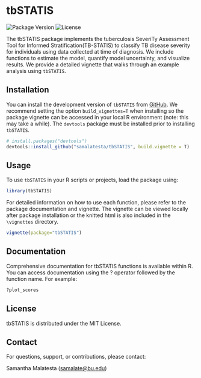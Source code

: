 
<!-- README.md is generated from README.Rmd. Please edit that file -->

# tbSTATIS

![Package Version](https://img.shields.io/badge/version-0.1.0-blue.svg)
![License](https://img.shields.io/badge/license-MIT-green.svg)
<!-- badges: start --> <!-- badges: end -->

The tbSTATIS package implements the tuberculosis SeveriTy Assessment
Tool for Informed Stratification(TB-STATIS) to classify TB disease
severity for individuals using data collected at time of diagnosis. We
include functions to estimate the model, quantify model uncertainty, and
visualize results. We provide a detailed vignette that walks through an
example analysis using `tbSTATIS`.

## Installation

You can install the development version of `tbSTATIS` from
[GitHub](https://github.com/). We recommend setting the option
`build_vignettes=T` when installing so the package vignette can be
accessed in your local R environment (note: this may take a while). The
`devtools` package must be installed prior to installing `tbSTATIS`.

``` r
# install.packages("devtools")
devtools::install_github("samalatesta/tbSTATIS", build.vignette = T)
```

## Usage

To use `tbSTATIS` in your R scripts or projects, load the package using:

``` r
library(tbSTATIS)
```

For detailed information on how to use each function, please refer to
the package documentation and vignette. The vignette can be viewed
locally after package installation or the knitted html is also included
in the `\vignettes` directory.

``` r
vignette(package="tbSTATIS")
```

## Documentation

Comprehensive documentation for tbSTATIS functions is available within
R. You can access documentation using the ? operator followed by the
function name. For example:

``` r
?plot_scores
```

## License

tbSTATIS is distributed under the MIT License.

## Contact

For questions, support, or contributions, please contact:

Samantha Malatesta (<samalate@bu.edu>)
